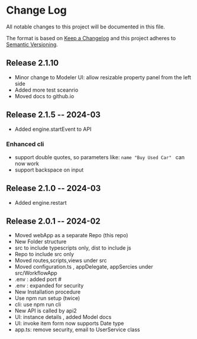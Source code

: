 # Change Log
All notable changes to this project will be documented in this file.

The format is based on [Keep a Changelog](http://keepachangelog.com/)
and this project adheres to [Semantic Versioning](http://semver.org/).

<!---
your comment goes here
and here
## [Unreleased]
### Added

### Changed
-->
## Release 2.1.10 
- Minor change to Modeler UI: allow resizable property panel from the left side
- Added more test sceanrio
- Moved docs to github.io
## Release 2.1.5 -- 2024-03
- Added engine.startEvent to API
### Enhanced cli
- support double quotes, so parameters like: `name "Buy Used Car" ` can now work
- support backspace on input

## Release 2.1.0 -- 2024-03
- Added engine.restart

## Release 2.0.1 -- 2024-02
- Moved webApp as a separate Repo (this repo)
- New Folder structure
- src to include typescripts only, dist to include js
- Repo to include src only
- Moved routes,scripts,views under src
- Moved configuration.ts , appDelegate, appSercies under src/WorkflowApp
- .env : added port #
- .env : expanded for security
- New Installation procedure
- Use npm run setup (twice)
- cli: use npm run cli
- New API is called by api2
- UI: instance details , added Model docs
- UI: invoke item form now supports Date type
- app.ts: remove security, email to UserService class



